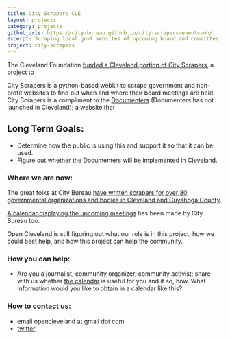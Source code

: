 ```yaml
---
title: City Scrapers CLE
layout: projects
category: projects
github_urls: https://city-bureau.github.io/city-scrapers-events-oh/
excerpt: Scraping local govt websites of upcoming board and committee meetings 
project: city-scrapers
---
```


The Cleveland Foundation [funded a Cleveland portion of City Scrapers](https://www.citybureau.org/notebook/2019/9/4/making-local-government-more-accessible-in-northeast-ohio), a project to 

City Scrapers is a python-based webkit to scrape government and non-profit websites to find out when and where their board 
meetings are held. City Scrapers is a compliment to the [Documenters](https://www.documenters.org/) (Documenters has not launched in Cleveland); a website that 

## Long Term Goals:
* Determine how the public is using this and support it so that it can be used. 
* Figure out whether the Documenters will be implemented in Cleveland. 


### Where we are now: 

The great folks at City Bureau [have written scrapers for over 80 governmental organizations and bodies in Cleveland and
Cuyahoga County](https://github.com/City-Bureau/city-scrapers-cle). 

[A calendar displaying the upcoming meetings](https://city-bureau.github.io/city-scrapers-events-oh/) has been made by City Bureau too. 

Open Cleveland is still figuring out what our role is in this project, how we could best help, and how this project can help the community. 

### How you can help: 

* Are you a journalist, community organizer, community activist: share with us whether [the calendar]((https://city-bureau.github.io/city-scrapers-events-oh/)) is useful for you and if so, how. What information would you like to obtain in a calendar like this? 


### How to contact us: 
- email opencleveland at gmail dot com 
- [twitter](https://twitter.com/opencleveland)
